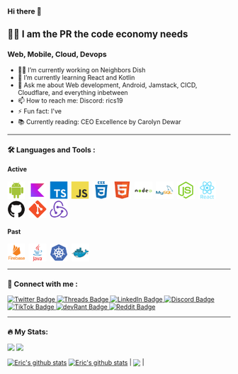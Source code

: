 ### Hi there 👋

## 🦸‍♂️ I am the PR the code economy needs 
### Web, Mobile, Cloud, Devops
- 👨‍💻 I’m currently working on Neighbors Dish
- 🌱 I’m currently learning React and Kotlin
- 💬 Ask me about  Web development, Android,  Jamstack, CICD, Cloudflare, and everything inbetween
- 📫 How to reach me: Discord: rics19
- ⚡ Fun fact: I've
- 📚 Currently reading: CEO Excellence by Carolyn Dewar

---
### :hammer_and_wrench: Languages and Tools :

#### Active
<div>
<!--   <img src="https://github.com/devicons/devicon/blob/master/icons/rust/rust-plain.svg"  title="Rust" alt="Rust" width="40" height="40"/>&nbsp;
   -->
  <img src="https://github.com/devicons/devicon/blob/master/icons/android/android-original.svg"  title="Android" alt="Android" width="40" height="40"/>&nbsp;
  <img src="https://github.com/devicons/devicon/blob/master/icons/kotlin/kotlin-original.svg"  title="Kotlin" alt="Kotlin" width="40" height="40"/>&nbsp;
<!--   <img src="https://github.com/devicons/devicon/blob/master/icons/swift/swift-original.svg"  title="Swift" alt="Swift" width="40" height="40"/>&nbsp;
  <img src="https://github.com/devicons/devicon/blob/master/icons/apple/apple-original.svg"  title="Apple" alt="Apple" width="40" height="40"/>&nbsp;
  <img src="https://github.com/devicons/devicon/blob/master/icons/svelte/svelte-original.svg"  title="Svelte" alt="Svelte" width="40" height="40"/>&nbsp;
<!--   <img src="https://github.com/devicons/devicon/blob/master/icons/unrealengine/unrealengine-original.svg"  title="Unreal Engine" alt="unreal engine" width="40" height="40"/>&nbsp; -->
  <img src="https://github.com/devicons/devicon/blob/master/icons/typescript/typescript-original.svg"  title="Typescript" alt="Typescript" width="40" height="40"/>&nbsp;
  <img src="https://github.com/devicons/devicon/blob/master/icons/javascript/javascript-original.svg" title="JavaScript" alt="JavaScript" width="40" height="40"/>&nbsp;
  <img src="https://github.com/devicons/devicon/blob/master/icons/css3/css3-plain-wordmark.svg"  title="CSS3" alt="CSS" width="40" height="40"/>&nbsp;
  <img src="https://github.com/devicons/devicon/blob/master/icons/html5/html5-original.svg" title="HTML5" alt="HTML" width="40" height="40"/>&nbsp;
  <img src="https://github.com/devicons/devicon/blob/master/icons/nodejs/nodejs-original-wordmark.svg" title="NodeJS" alt="NodeJS" width="40" height="40"/>&nbsp;
  <img src="https://github.com/devicons/devicon/blob/master/icons/mysql/mysql-original-wordmark.svg" title="MySQL"  alt="MySQL" width="40" height="40"/>&nbsp;
  <img src="https://github.com/devicons/devicon/blob/master/icons/nodejs/nodejs-original.svg" title="NodeJS" alt="NodeJS" width="40" height="40"/>&nbsp;
  <img src="https://github.com/devicons/devicon/blob/master/icons/react/react-original-wordmark.svg" title="React" alt="React" width="40" height="40"/>&nbsp;
  <img src="https://github.com/devicons/devicon/blob/master/icons/github/github-original.svg" title="GitHub" **alt="GitHub" width="40" height="40"/>&nbsp;
  <img src="https://github.com/devicons/devicon/blob/master/icons/git/git-original.svg" title="Git" **alt="Git" width="40" height="40"/>&nbsp;
  <img src="https://github.com/devicons/devicon/blob/master/icons/redux/redux-original.svg" title="Redux" alt="Redux " width="40" height="40"/>&nbsp;
</div>

#### Past
<div>
    <img src="https://github.com/devicons/devicon/blob/master/icons/firebase/firebase-plain-wordmark.svg" title="Firebase" alt="Firebase" width="40" height="40"/>&nbsp;
<!--     <img src="https://github.com/devicons/devicon/blob/master/icons/mongodb/mongodb-original.svg" title="MongoDB" alt="MongoDB" width="40" height="40"/>&nbsp;-->
    <img src="https://github.com/devicons/devicon/blob/master/icons/java/java-original-wordmark.svg" title="Java" alt="Java" width="40" height="40"/>&nbsp; 
<!--     <img src="https://github.com/devicons/devicon/blob/master/icons/angularjs/angularjs-original.svg"  title="Angular" alt="Angular" width="40" height="40"/>&nbsp;-->
<!--     <img src="https://github.com/devicons/devicon/blob/master/icons/csharp/csharp-original.svg"  title="C#" alt="C#" width="40" height="40"/>&nbsp; 
    <img src="https://github.com/devicons/devicon/blob/master/icons/cplusplus/cplusplus-original.svg"  title="C++" alt="C++" width="40" height="40"/>&nbsp; -->
<!--     <img src="https://github.com/devicons/devicon/blob/master/icons/digitalocean/digitalocean-original.svg" title="Docker" alt="Docker" width="40" height="40"/>&nbsp;
    <img src="https://github.com/devicons/devicon/blob/master/icons/amazonwebservices/amazonwebservices-original.svg" title="AWS" alt="AWS" width="40" height="40"/>&nbsp; -->
    <img src="https://github.com/devicons/devicon/blob/master/icons/kubernetes/kubernetes-plain.svg" title="Kubernetes" alt="Kubernetes" width="40" height="40"/>&nbsp;     
    <img src="https://github.com/devicons/devicon/blob/master/icons/docker/docker-original.svg" title="Docker" alt="Docker" width="40" height="40"/>&nbsp;
<!--     <img src="https://github.com/devicons/devicon/blob/master/icons/bitbucket/bitbucket-original.svg" title="Bitbucket" **alt="Bitbucket" width="40" height="40"/>&nbsp;
<!--     <img src="https://github.com/devicons/devicon/blob/master/icons/gitlab/gitlab-original.svg" title="GitLab" **alt="GitLab" width="40" height="40"/>&nbsp; -->
</div> 


---

### 🤝 Connect with me :

<div id="badges">
  <a href="https://twitter.com/">
    <img src="https://img.shields.io/badge/Twitter-1DA1F2?style=for-the-badge&logo=twitter&logoColor=white" alt="Twitter Badge"/>
  </a>
    <a href="https://www.threads.net/">
    <img src="https://img.shields.io/badge/Threads-black?style=for-the-badge&logo=threads&logoColor=white" alt="Threads Badge"/>
  </a>
  <a href="https://www.linkedin.com/in//">
    <img src="https://img.shields.io/badge/LinkedIn-0077B5?style=for-the-badge&logo=linkedin&logoColor=white" alt="LinkedIn Badge"/>
  </a>
  <a href="https://discord.gg/">
    <img src="https://img.shields.io/badge/Discord-7289DA?style=for-the-badge&logo=discord&logoColor=white" alt="Discord Badge"/>
  </a>
  
  <a href="https://www.tiktok.com/">
    <img src="https://img.shields.io/badge/TikTok-black?style=for-the-badge&logo=tiktok&logoColor=white" alt="TikTok Badge"/>
  </a>
  <a href="https://devrant.com/users/">
    <img src="https://img.shields.io/badge/devRant-indianred?style=for-the-badge&logo=devrant&logoColor=white" alt="devRant Badge"/>
  </a>
  <a href="https://www.reddit.com/user/">
    <img src="https://img.shields.io/badge/Reddit-orangered?style=for-the-badge&logo=reddit&logoColor=white" alt="Reddit Badge"/>
  </a>
</div>

---

### :fire: My Stats:

![](https://raw.githubusercontent.com/kyaloeric/github-stats/master/generated/overview.svg#gh-dark-mode-only)
![](https://raw.githubusercontent.com/kyaloeric/github-stats/master/generated/languages.svg#gh-dark-mode-only)


 <a href="https://github.com/kyaloeric"><img align="center" src="https://github-readme-stats.vercel.app/api?username=kyaloeric&show_icons=true&include_all_commits=true&theme=buefy&hide_border=true" alt="Eric's github stats" /></a>
<a href="https://github.com/kyaloeric"><img align="center" src="https://github-readme-stats.vercel.app/api?username=kyaloeric&show_icons=true&include_all_commits=true&theme=buefy&hide_border=true" alt="Eric's github stats" /></a> | <a href="https://github.com/kyaloeric"><img align="center" src="https://github-readme-stats.vercel.app/api/top-langs/?username=kyaloeric&layout=compact&theme=buefy&hide_border=true" /></a> |
